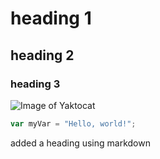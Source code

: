 # heading 1
## heading 2
### heading 3
![Image of Yaktocat](https://octodex.github.com/images/yaktocat.png)

``` javascript
var myVar = "Hello, world!";
```











added a heading using markdown
